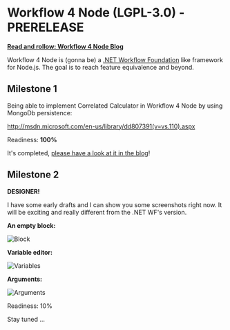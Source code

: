 Workflow 4 Node (LGPL-3.0) - PRERELEASE
=======================================

**[Read and rollow: Workflow 4 Node Blog](http://workflow4node.wordpress.com/)**

Workflow 4 Node is (gonna be) a [.NET Workflow Foundation](http://msdn.microsoft.com/en-us/library/ee342461.aspx) like framework for Node.js. The goal is to reach feature equivalence and beyond.

## Milestone 1

Being able to implement Correlated Calculator in Workflow 4 Node by using MongoDb persistence:

http://msdn.microsoft.com/en-us/library/dd807391(v=vs.110).aspx

Readiness: **100%**

It's completed, [please have a look at it in the blog](http://workflow4node.wordpress.com/2014/08/16/workflow-foundation-for-node-js-milestorne-1-correlated-calculator-w-mongodb-persistence/)!

## Milestone 2

**DESIGNER!**

I have some early drafts and I can show you some screenshots right now. It will be exciting and really different from the .NET WF's version.  

**An empty block:**

![Block](https://raw.githubusercontent.com/unbornchikken/workflow-4-node-design/master/screenshots/01/wfd1.png)

**Variable editor:**

![Variables](https://raw.githubusercontent.com/unbornchikken/workflow-4-node-design/master/screenshots/01/wfd2.png)

**Arguments:**

![Arguments](https://raw.githubusercontent.com/unbornchikken/workflow-4-node-design/master/screenshots/01/wfd3.png)

Readiness: 10%

Stay tuned ...
